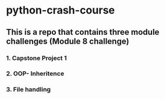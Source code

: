 # python-crash-course 

## This is a repo that contains three module challenges (Module 8 challenge)

### 1. Capstone Project 1 
### 2. OOP- Inheritence
### 3. File handling
